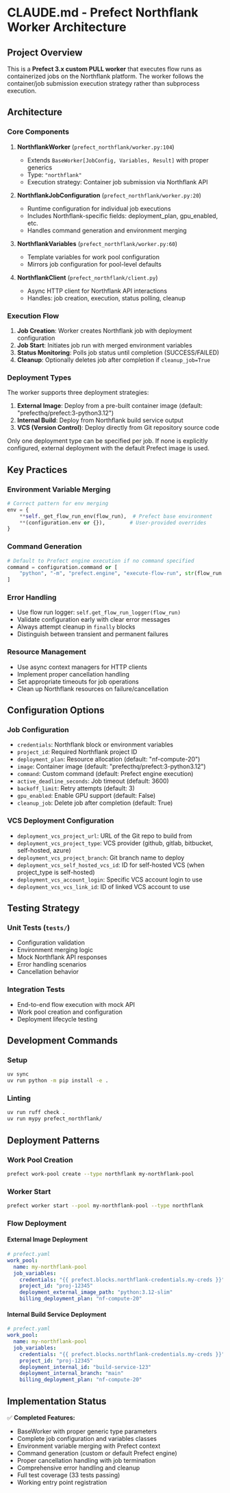 # CLAUDE.md - Prefect Northflank Worker Architecture

## Project Overview
This is a **Prefect 3.x custom PULL worker** that executes flow runs as containerized jobs on the Northflank platform. The worker follows the container/job submission execution strategy rather than subprocess execution.

## Architecture

### Core Components

1. **NorthflankWorker** (`prefect_northflank/worker.py:104`)
   - Extends `BaseWorker[JobConfig, Variables, Result]` with proper generics
   - Type: `"northflank"`
   - Execution strategy: Container job submission via Northflank API

2. **NorthflankJobConfiguration** (`prefect_northflank/worker.py:20`)
   - Runtime configuration for individual job executions
   - Includes Northflank-specific fields: deployment_plan, gpu_enabled, etc.
   - Handles command generation and environment merging

3. **NorthflankVariables** (`prefect_northflank/worker.py:60`)
   - Template variables for work pool configuration
   - Mirrors job configuration for pool-level defaults

4. **NorthflankClient** (`prefect_northflank/client.py`)
   - Async HTTP client for Northflank API interactions
   - Handles: job creation, execution, status polling, cleanup

### Execution Flow

1. **Job Creation**: Worker creates Northflank job with deployment configuration
2. **Job Start**: Initiates job run with merged environment variables
3. **Status Monitoring**: Polls job status until completion (SUCCESS/FAILED)
4. **Cleanup**: Optionally deletes job after completion if `cleanup_job=True`

### Deployment Types

The worker supports three deployment strategies:

1. **External Image**: Deploy from a pre-built container image (default: "prefecthq/prefect:3-python3.12")
2. **Internal Build**: Deploy from Northflank build service output
3. **VCS (Version Control)**: Deploy directly from Git repository source code

Only one deployment type can be specified per job. If none is explicitly configured, external deployment with the default Prefect image is used.

## Key Practices

### Environment Variable Merging
```python
# Correct pattern for env merging
env = {
    **self._get_flow_run_env(flow_run),  # Prefect base environment
    **(configuration.env or {}),        # User-provided overrides
}
```

### Command Generation
```python
# Default to Prefect engine execution if no command specified
command = configuration.command or [
    "python", "-m", "prefect.engine", "execute-flow-run", str(flow_run.id)
]
```

### Error Handling
- Use flow run logger: `self.get_flow_run_logger(flow_run)`
- Validate configuration early with clear error messages
- Always attempt cleanup in `finally` blocks
- Distinguish between transient and permanent failures

### Resource Management
- Use async context managers for HTTP clients
- Implement proper cancellation handling
- Set appropriate timeouts for job operations
- Clean up Northflank resources on failure/cancellation

## Configuration Options

### Job Configuration
- `credentials`: Northflank block or environment variables
- `project_id`: Required Northflank project ID
- `deployment_plan`: Resource allocation (default: "nf-compute-20")
- `image`: Container image (default: "prefecthq/prefect:3-python3.12")
- `command`: Custom command (default: Prefect engine execution)
- `active_deadline_seconds`: Job timeout (default: 3600)
- `backoff_limit`: Retry attempts (default: 3)
- `gpu_enabled`: Enable GPU support (default: False)
- `cleanup_job`: Delete job after completion (default: True)

### VCS Deployment Configuration
- `deployment_vcs_project_url`: URL of the Git repo to build from
- `deployment_vcs_project_type`: VCS provider (github, gitlab, bitbucket, self-hosted, azure)
- `deployment_vcs_project_branch`: Git branch name to deploy
- `deployment_vcs_self_hosted_vcs_id`: ID for self-hosted VCS (when project_type is self-hosted)
- `deployment_vcs_account_login`: Specific VCS account login to use
- `deployment_vcs_vcs_link_id`: ID of linked VCS account to use

## Testing Strategy

### Unit Tests (`tests/`)
- Configuration validation
- Environment merging logic
- Mock Northflank API responses
- Error handling scenarios
- Cancellation behavior

### Integration Tests
- End-to-end flow execution with mock API
- Work pool creation and configuration
- Deployment lifecycle testing

## Development Commands

### Setup
```bash
uv sync
uv run python -m pip install -e .

```
### Linting
```bash
uv run ruff check .
uv run mypy prefect_northflank/
```

## Deployment Patterns

### Work Pool Creation
```bash
prefect work-pool create --type northflank my-northflank-pool
```

### Worker Start
```bash
prefect worker start --pool my-northflank-pool --type northflank
```

### Flow Deployment

#### External Image Deployment
```yaml
# prefect.yaml
work_pool:
  name: my-northflank-pool
  job_variables:
    credentials: "{{ prefect.blocks.northflank-credentials.my-creds }}"
    project_id: "proj-12345"
    deployment_external_image_path: "python:3.12-slim"
    billing_deployment_plan: "nf-compute-20"
```

#### Internal Build Service Deployment
```yaml
# prefect.yaml
work_pool:
  name: my-northflank-pool
  job_variables:
    credentials: "{{ prefect.blocks.northflank-credentials.my-creds }}"
    project_id: "proj-12345"
    deployment_internal_id: "build-service-123"
    deployment_internal_branch: "main"
    billing_deployment_plan: "nf-compute-20"
```

## Implementation Status

✅ **Completed Features:**
- BaseWorker with proper generic type parameters
- Complete job configuration and variables classes
- Environment variable merging with Prefect context
- Command generation (custom or default Prefect engine)
- Proper cancellation handling with job termination
- Comprehensive error handling and cleanup
- Full test coverage (33 tests passing)
- Working entry point registration
